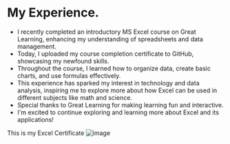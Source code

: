 # My Experience. 

* I recently completed an introductory MS Excel course on Great Learning, enhancing my understanding of spreadsheets and data management.  
* Today, I uploaded my course completion certificate to GitHub, showcasing my newfound skills.  
* Throughout the course, I learned how to organize data, create basic charts, and use formulas effectively.  
* This experience has sparked my interest in technology and data analysis, inspiring me to explore more about how Excel can be used in different subjects like math and science.   
* Special thanks to Great Learning for making learning fun and interactive.   
* I'm excited to continue exploring and learning more about Excel and its applications!  


This is my Excel Certificate
![image](https://github.com/user-attachments/assets/460cdc9a-cef1-4d96-b91c-ee421e3df20b)

